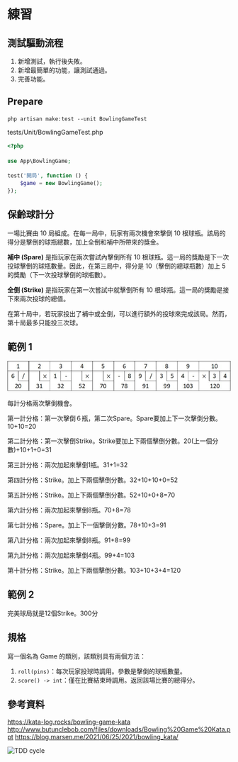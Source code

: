 # 練習

## 測試驅動流程

1. 新增測試，執行後失敗。
2. 新增最簡單的功能，讓測試通過。
3. 完善功能。

## Prepare

```console
php artisan make:test --unit BowlingGameTest
```

tests/Unit/BowlingGameTest.php

```php
<?php

use App\BowlingGame;

test('開局', function () {
    $game = new BowlingGame();
});
```

## 保齡球計分

一場比賽由 10 局組成。在每一局中，玩家有兩次機會來擊倒 10 根球瓶。該局的得分是擊倒的球瓶總數，加上全倒和補中所帶來的獎金。

**補中 (Spare)** 是指玩家在兩次嘗試內擊倒所有 10 根球瓶。這一局的獎勵是下一次投球擊倒的球瓶數量。因此，在第三局中，得分是 10（擊倒的總球瓶數）加上 5 的獎勵（下一次投球擊倒的球瓶數）。

**全倒 (Strike)** 是指玩家在第一次嘗試中就擊倒所有 10 根球瓶。這一局的獎勵是接下來兩次投球的總值。

在第十局中，若玩家投出了補中或全倒，可以進行額外的投球來完成該局。然而，第十局最多只能投三次球。

## 範例 1

![保齡球計分案例](assets/bowling%20example.jpg)

每計分格兩次擊倒機會。

第一計分格：第一次擊倒６瓶，第二次Spare。Spare要加上下一次擊倒分數。10+10=20

第二計分格：第一次擊倒Strike。Strike要加上下兩個擊倒分數。20(上一個分數)+10+1+0=31

第三計分格：兩次加起來擊倒1瓶。31+1=32

第四計分格：Strike。加上下兩個擊倒分數。32+10+10+0=52

第五計分格：Strike。加上下兩個擊倒分數。52+10+0+8=70

第六計分格：兩次加起來擊倒8瓶。70+8=78

第七計分格：Spare。加上下一個擊倒分數。78+10+3=91

第八計分格：兩次加起來擊倒8瓶。91+8=99

第九計分格：兩次加起來擊倒4瓶。99+4=103

第十計分格：Strike。加上下兩個擊倒分數。103+10+3+4=120

## 範例 2

完美球局就是12個Strike。300分

## 規格

寫一個名為 Game 的類別，該類別具有兩個方法：

1. `roll(pins)`：每次玩家投球時調用。參數是擊倒的球瓶數量。
2. `score() -> int`：僅在比賽結束時調用。返回該場比賽的總得分。

## 參考資料

<https://kata-log.rocks/bowling-game-kata>
<http://www.butunclebob.com/files/downloads/Bowling%20Game%20Kata.ppt>
<https://blog.marsen.me/2021/06/25/2021/bowling_kata/>

![TDD cycle](https://upload.wikimedia.org/wikipedia/commons/0/0b/TDD_Global_Lifecycle.png)

